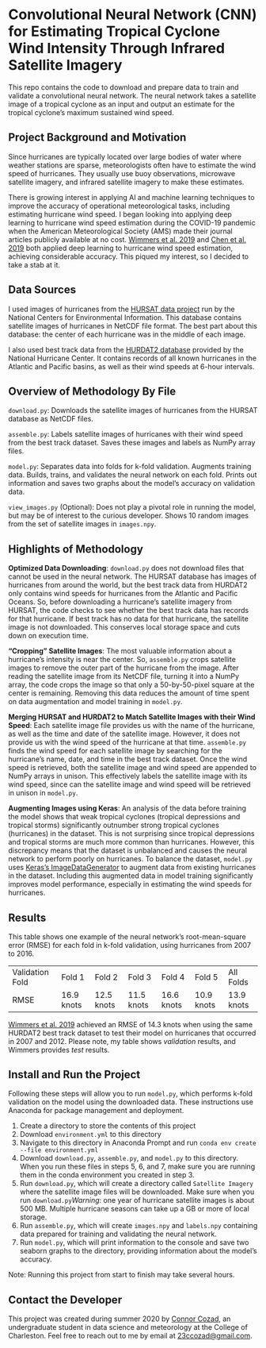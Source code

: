 # Convolutional Neural Network (CNN) for Estimating Tropical Cyclone Wind Intensity Through Infrared Satellite Imagery
This repo contains the code to download and prepare data to train and validate a convolutional neural network. The neural network takes a satellite image of a tropical cyclone as an input and output an estimate for the tropical cyclone’s maximum sustained wind speed.
## Project Background and Motivation
Since hurricanes are typically located over large bodies of water where weather stations are sparse, meteorologists often have to estimate the wind speed of hurricanes. They usually use buoy observations, microwave satellite imagery, and infrared satellite imagery to make these estimates.

There is growing interest in applying AI and machine learning techniques to improve the accuracy of operational meteorological tasks, including estimating hurricane wind speed. I began looking into applying deep learning to hurricane wind speed estimation during the COVID-19 pandemic when the American Meteorological Society (AMS) made their journal articles publicly available at no cost. <a href="https://journals.ametsoc.org/mwr/article/147/6/2261/344590/Using-Deep-Learning-to-Estimate-Tropical-Cyclone">Wimmers et al. 2019</a> and <a href="https://journals.ametsoc.org/waf/article/34/2/447/291/Estimating-Tropical-Cyclone-Intensity-by-Satellite">Chen et al. 2019</a> both applied deep learning to hurricane wind speed estimation, achieving considerable accuracy. This piqued my interest, so I decided to take a stab at it.
## Data Sources
I used images of hurricanes from the <a href="https://www.ncdc.noaa.gov/hursat/">HURSAT data project</a> run by the National Centers for Environmental Information. This database contains satellite images of hurricanes in NetCDF file format. The best part about this database: the center of each hurricane was in the middle of each image.

I also used best track data from the <a href="https://www.nhc.noaa.gov/data/#hurdat">HURDAT2 database</a> provided by the National Hurricane Center. It contains records of all known hurricanes in the Atlantic and Pacific basins, as well as their wind speeds at 6-hour intervals.
## Overview of Methodology By File
`download.py`: Downloads the satellite images of hurricanes from the HURSAT database as NetCDF files.

`assemble.py`: Labels satellite images of hurricanes with their wind speed from the best track dataset. Saves these images and labels as NumPy array files.

`model.py`: Separates data into folds for k-fold validation. Augments training data. Builds, trains, and validates the neural network on each fold. Prints out information and saves two graphs about the model’s accuracy on validation data.

`view_images.py` (Optional): Does not play a pivotal role in running the model, but may be of interest to the curious developer. Shows 10 random images from the set of satellite images in `images.npy`.
## Highlights of Methodology
<b>Optimized Data Downloading</b>: `download.py` does not download files that cannot be used in the neural network. The HURSAT database has images of hurricanes from around the world, but the best track data from HURDAT2 only contains wind speeds for hurricanes from the Atlantic and Pacific Oceans. So, before downloading a hurricane’s satellite imagery from HURSAT, the code checks to see whether the best track data has records for that hurricane. If best track has no data for that hurricane, the satellite image is not downloaded. This conserves local storage space and cuts down on execution time.

<b>“Cropping” Satellite Images</b>: The most valuable information about a hurricane’s intensity is near the center. So, `assemble.py` crops satellite images to remove the outer part of the hurricane from the image. After reading the satellite image from its NetCDF file, turning it into a NumPy array, the code crops the image so that only a 50-by-50-pixel square at the center is remaining. Removing this data reduces the amount of time spent on data augmentation and model training in `model.py`.

<b>Merging HURSAT and HURDAT2 to Match Satellite Images with their Wind Speed</b>: Each satellite image file provides us with the name of the hurricane, as well as the time and date of the satellite image. However, it does not provide us with the wind speed of the hurricane at that time. `assemble.py` finds the wind speed for each satellite image by searching for the hurricane’s name, date, and time in the best track dataset. Once the wind speed is retrieved, both the satellite image and wind speed are appended to NumPy arrays in unison. This effectively labels the satellite image with its wind speed, since can the satellite image and wind speed will be retrieved in unison in `model.py`.

<b>Augmenting Images using Keras</b>: An analysis of the data before training the model shows that weak tropical cyclones (tropical depressions and tropical storms) significantly outnumber strong tropical cyclones (hurricanes) in the dataset. This is not surprising since tropical depressions and tropical storms are much more common than hurricanes. However, this discrepancy means that the dataset is unbalanced and causes the neural network to perform poorly on hurricanes. To balance the dataset, `model.py` uses <a href="https://blog.keras.io/building-powerful-image-classification-models-using-very-little-data.html">Keras’s ImageDataGenerator</a> to augment data from existing hurricanes in the dataset. Including this augmented data in model training significantly improves model performance, especially in estimating the wind speeds for hurricanes.
## Results
This table shows one example of the neural network’s root-mean-square error (RMSE) for each fold in k-fold validation, using hurricanes from 2007 to 2016.

<table>
  <tr>
    <td>Validation Fold</td>
    <td>Fold 1</td>
    <td>Fold 2</td>
    <td>Fold 3</td>
    <td>Fold 4</td>
    <td>Fold 5</td>
    <td>All Folds</td>
  <tr>
  <tr>
    <td>RMSE</td>
    <td>16.9 knots</td>
    <td>12.5 knots</td>
    <td>11.5 knots</td>
    <td>16.6 knots</td>
    <td>10.9 knots</td>
    <td>13.9 knots</td>
  <tr>
</table>
<a href="https://journals.ametsoc.org/mwr/article/147/6/2261/344590/Using-Deep-Learning-to-Estimate-Tropical-Cyclone">Wimmers et al. 2019</a> achieved an RMSE of 14.3 knots when using the same HURDAT2 best track dataset to test their model on hurricanes that occurred in 2007 and 2012. Please note, my table shows <i>validation</i> results, and Wimmers provides <i>test</i> results.

## Install and Run the Project
Following these steps will allow you to run `model.py`, which performs k-fold validation on the model using the downloaded data. These instructions use Anaconda for package management and deployment.
1.	Create a directory to store the contents of this project
2.	Download `environment.yml` to this directory
3.	Navigate to this directory in Anaconda Prompt and run `conda env create --file environment.yml`
4.	Download `download.py`, `assemble.py`, and `model.py` to this directory. When you run these files in steps 5, 6, and 7, make sure you are running them in the conda environment you created in step 3.
5.	Run `download.py`, which will create a directory called `Satellite Imagery` where the satellite image files will be downloaded. Make sure when you run `download.py`<i>Warning</i>: one year of hurricane satellite images is about 500 MB. Multiple hurricane seasons can take up a GB or more of local storage.
6.	Run `assemble.py`, which will create `images.npy` and `labels.npy` containing data prepared for training and validating the neural network.
7.	Run `model.py`, which will print information to the console and save two seaborn graphs to the directory, providing information about the model’s accuracy.

Note: Running this project from start to finish may take several hours.
## Contact the Developer
This project was created during summer 2020 by <a href="https://www.linkedin.com/in/connor-cozad/">Connor Cozad</a>, an undergraduate student in data science and meteorology at the College of Charleston. Feel free to reach out to me by email at 23ccozad@gmail.com.
